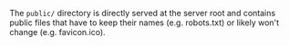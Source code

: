 The `public/` directory is directly served at the server root and contains public files that have to keep their names (e.g. robots.txt) or likely won't change (e.g. favicon.ico).

